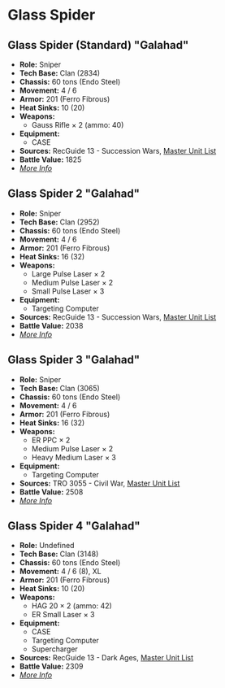 # Glass Spider
## Glass Spider (Standard) "Galahad"
- **Role:** Sniper
- **Tech Base:** Clan (2834)
- **Chassis:** 60 tons (Endo Steel)
- **Movement:** 4 / 6
- **Armor:** 201 (Ferro Fibrous)
- **Heat Sinks:** 10 (20)
- **Weapons:**
  - Gauss Rifle × 2 (ammo: 40)
- **Equipment:**
  - CASE
- **Sources:** RecGuide 13 - Succession Wars, [Master Unit List](http://masterunitlist.info/Unit/Details/1170/galahad-glass-spider-standard)
- **Battle Value:** 1825
- [*More Info*](glass_spider/glass_spider_standard.md)

## Glass Spider 2 "Galahad"
- **Role:** Sniper
- **Tech Base:** Clan (2952)
- **Chassis:** 60 tons (Endo Steel)
- **Movement:** 4 / 6
- **Armor:** 201 (Ferro Fibrous)
- **Heat Sinks:** 16 (32)
- **Weapons:**
  - Large Pulse Laser × 2
  - Medium Pulse Laser × 2
  - Small Pulse Laser × 3
- **Equipment:**
  - Targeting Computer
- **Sources:** RecGuide 13 - Succession Wars, [Master Unit List](http://masterunitlist.info/Unit/Details/1171/galahad-glass-spider-2)
- **Battle Value:** 2038
- [*More Info*](glass_spider/glass_spider_2.md)

## Glass Spider 3 "Galahad"
- **Role:** Sniper
- **Tech Base:** Clan (3065)
- **Chassis:** 60 tons (Endo Steel)
- **Movement:** 4 / 6
- **Armor:** 201 (Ferro Fibrous)
- **Heat Sinks:** 16 (32)
- **Weapons:**
  - ER PPC × 2
  - Medium Pulse Laser × 2
  - Heavy Medium Laser × 3
- **Equipment:**
  - Targeting Computer
- **Sources:** TRO 3055 - Civil War, [Master Unit List](http://masterunitlist.info/Unit/Details/1172/galahad-glass-spider-3)
- **Battle Value:** 2508
- [*More Info*](glass_spider/glass_spider_3.md)

## Glass Spider 4 "Galahad"
- **Role:** Undefined
- **Tech Base:** Clan (3148)
- **Chassis:** 60 tons (Endo Steel)
- **Movement:** 4 / 6 (8), XL
- **Armor:** 201 (Ferro Fibrous)
- **Heat Sinks:** 10 (20)
- **Weapons:**
  - HAG 20 × 2 (ammo: 42)
  - ER Small Laser × 3
- **Equipment:**
  - CASE
  - Targeting Computer
  - Supercharger
- **Sources:** RecGuide 13 - Dark Ages, [Master Unit List](http://masterunitlist.info/Unit/Details/8131/galahad-glass-spider-4)
- **Battle Value:** 2309
- [*More Info*](glass_spider/glass_spider_4.md)

